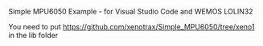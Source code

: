 Simple MPU6050 Example - for Visual Studio Code and WEMOS LOLIN32

You need to put https://github.com/xenotrax/Simple_MPU6050/tree/xeno1 in the lib folder
